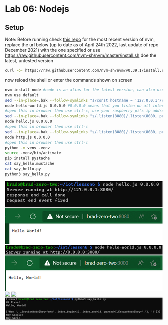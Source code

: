 # Lab 06: Nodejs
## Setup
Note: Before running check [this repo](https://github.com/nvm-sh/nvm?msclkid=ea440f8bc42711ec8c687a0b2e5f0eb3#installing-and-updating) for the most recent version of nvm, replace the url below (up to date as of April 24th 2022, last update of repo December 2021) with the one specified or use https://raw.githubusercontent.com/nvm-sh/nvm/master/install.sh doe the latest, untested version
```bash
curl -o- https://raw.githubusercontent.com/nvm-sh/nvm/v0.39.1/install.sh | bash
```
now reload the shell or enter the commands shown on screen
```bash
nvm install node #node is an alias for the latest version, can also use "lts/*" for the latest LTS release or "Gallium" for latest 16.x.x (the current LTS release)
nvm use default
sed --in-place=.bak --follow-symlinks "s/const hostname = '127.0.0.1'/const hostname = process.argv[2] || \'127.0.0.1\'/gI" hello-world.js #Allows you to specify host address (i.e., 0.0.0.0 for all ipv4 addresses)
node hello-world.js 0.0.0.0 #0.0.0.0 means that you listen on all interfaces (i.e., wifi interface, wired interface, local interface, and any vpn/virtual interfaces)
#open this in browser then use ctrl-c, use your raspberry pi's ip address or hostname
sed --in-place=.bak --follow-symlinks "s/.listen(8080)/.listen(8080, process.argv[2] || '127.0.0.1')/" hello.js
node hello.js 0.0.0.0
#open this in browser then use ctrl-c
sed --in-place=.bak --follow-symlinks "s/.listen(8080)/.listen(8080, process.argv[2] || '127.0.0.1')/" http.js
node http.js 0.0.0.0
#open this in browser then use ctrl-c
python -m venv .venv
source .venv/bin/activate
pip install pystache
cat say_hello.mustache 
cat say_hello.py
python3 say_hello.py
```
![](hello-js-console.gif)
![](hello-js-website.gif)
![](hello-world-js-console.gif)
![](hello-world-js-website.gif)
![](https-js-console.gif)
![](https-js-website.gif)
![](say_hello.gif)
